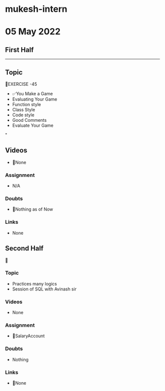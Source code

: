 # mukesh-intern

# 05 May 2022

## First Half
****

## Topic
🔄EXERCISE -45
- ✅You Make a Game
- Evaluating Your Game
- Function style
- Class Style
- Code style
- Good Comments
- Evaluate Your Game

"

## Videos

- 🚫None

### Assignment

- N/A

### Doubts

-  🚫Nothing as of Now

### Links


- None

## Second Half
🔄
### Topic
- Practices many logics
- Session of SQL with Avinash sir
  
### Videos

- None

### Assignment 

- 🔄SalaryAccount 

### Doubts

- Nothing

### Links

- 🚫None
